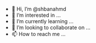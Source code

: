 - 👋 Hi, I’m @shbanahmd
- 👀 I’m interested in ...
- 🌱 I’m currently learning ...
- 💞️ I’m looking to collaborate on ...
- 📫 How to reach me ...

<!---
shbanahmd/shbanahmd is a ✨ special ✨ repository because its `README.md` (this file) appears on your GitHub profile.
You can click the Preview link to take a look at your changes.
--->
